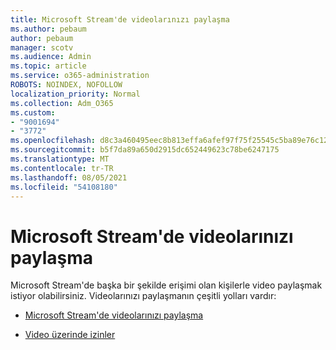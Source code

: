 ```yaml
---
title: Microsoft Stream'de videolarınızı paylaşma
ms.author: pebaum
author: pebaum
manager: scotv
ms.audience: Admin
ms.topic: article
ms.service: o365-administration
ROBOTS: NOINDEX, NOFOLLOW
localization_priority: Normal
ms.collection: Adm_O365
ms.custom:
- "9001694"
- "3772"
ms.openlocfilehash: d8c3a460495eec8b813effa6afef97f75f25545c5ba89e76c123b6273e1a9025
ms.sourcegitcommit: b5f7da89a650d2915dc652449623c78be6247175
ms.translationtype: MT
ms.contentlocale: tr-TR
ms.lasthandoff: 08/05/2021
ms.locfileid: "54108180"
---
```

# <a name="share-your-videos-in-microsoft-stream"></a>Microsoft Stream'de videolarınızı paylaşma

Microsoft Stream'de başka bir şekilde erişimi olan kişilerle video paylaşmak istiyor olabilirsiniz. Videolarınızı paylaşmanın çeşitli yolları vardır:

- [Microsoft Stream'de videolarınızı paylaşma](https://docs.microsoft.com/stream/portal-share-video)

- [Video üzerinde izinler](https://docs.microsoft.com/stream/portal-share-video#permissions-on-your-video)
